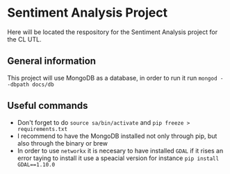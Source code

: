 # Sentiment Analysis Project

Here will be located the respository for the Sentiment Analysis project for the CL UTL.

## General information

This project will use MongoDB as a database, in order to run it run `mongod --dbpath docs/db`

## Useful commands

* Don't forget to do `source sa/bin/activate` and `pip freeze > requirements.txt`
* I recommend to have the MongoDB installed not only through pip, but also through the binary or brew
* In order to use `networkx` it is necesary to have installed `GDAL` if it rises an error taying to install it use a speacial version for instance `pip install GDAL==1.10.0`
